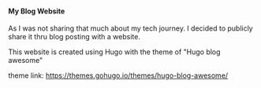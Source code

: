 #### My Blog Website

As I was not sharing that much about my tech journey. I decided to publicly share it thru blog posting with a website.

This website is created using Hugo with the theme of "Hugo blog awesome"

theme link: https://themes.gohugo.io/themes/hugo-blog-awesome/

